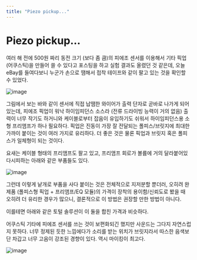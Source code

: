 ```yaml
---
title: "Piezo pickup..."
---
```

# Piezo pickup...


여러 해 전에 500원 짜리 동전 크기 (보다 좀 큼)의 피에조 센서를 이용해서 기타 픽업(어쿠스틱)을 만들어 쓸 수 있다고 포스팅을 하고 실험 결과도 올렸던 것 같은데, 오늘 eBay를 들여다보니 누군가 손으로 땜해서 접착 테이프와 같이 팔고 있는 것을 확인할 수 있었다.






![image](fc8bdaeb52c13d4e6a5ce0e0ac9b2217.png)




그림에서 보는 바와 같이 센서에 직접 납땜한 와이어가 출력 단자로 곧바로 나가게 되어있는데, 피에조 픽업이 워낙 하이임피던스 소스라 (전류 드라이빙 능력이 거의 없음) 출력이 너무 작기도 하거니와 케이블로부터 잡음이 유입하기도 쉬워서 하이임피던스용 소형 프리앰프가 하나 필요하다. 픽업은 진동이 가장 잘 전달되는 폴피스/브릿지에 최대한 가까이 붙이는 것이 여러 가지로 유리하다. 더 좋은 것은 물론 픽업과 브릿지 혹은 폴피스가 일체형이 되는 것이다.




요새는 케이블 형태의 프리앰프도 팔고 있고, 프리앰프 회로가 볼륨에 거의 달라붙어있다시피하는 아래와 같은 부품들도 있다.






![image](595524f9d5275eb10b9e26c48e10ac99.jpg)




그런데 이렇게 낱개로 부품을 사다 붙이는 것은 전체적으로 지저분할 뿐더러, 오히려 완제품 (폴피스형 픽업 + 프리앰프/EQ 모듈)의 가격이 장착의 용이함/신뢰도로 봤을 때 오히려 더 유리한 경우가 많으니, 결론적으로 이 방법은 권장할 만한 방법이 아니다. 




이를테면 아래와 같은 토털 솔루션이 이 둘을 합친 가격과 비슷하다.




어쿠스틱 기타에 피에조 센서를 쓰는 것이 보편화되긴 했지만 사운드는 그다지 자연스럽지 못하다. 너무 정제된 듯한 느낌에다가 소리를 받는 위치가 브릿지라서 따스한 음색보단 차갑고 너무 고음이 강조된 경향이 있다. 역시 마이킹이 최고다.



![image](a2acf6c5b96999123525232d5e06c785.png)




 



